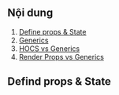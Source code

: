 ## Nội dung

1. [Define props & State](#Defind-props-&-State)
2. [Generics](#Generics)
3. [HOCS vs Generics]()
4. [Render Props vs Generics]()

## Defind props & State
